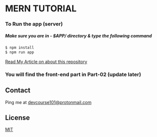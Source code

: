 # MERN TUTORIAL

### To Run the app (server)

##### Make sure you are in - $APP/ directory & type the following command

```sh
$ npm install
$ npm run app
```

[Read My Article on about this repository](https://blog.devcourse101.com/mern-stack-part-01/)

### You will find the front-end part in Part-02 (update later)

## Contact

Ping me at devcourse101@protonmail.com

## License

[MIT](LICENSE.md)
